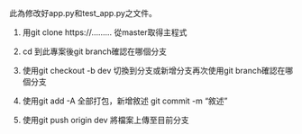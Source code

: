 此為修改好app.py和test_app.py之文件。

1. 用git clone https://……… 從master取得主程式

2. cd 到此專案後git branch確認在哪個分支

3. 使用git checkout -b dev 切換到分支或新增分支再次使用git branch確認在哪個分支

4. 使用git add -A 全部打包，新增敘述 git commit -m “敘述” 

5. 使用git push origin dev 將檔案上傳至目前分支

